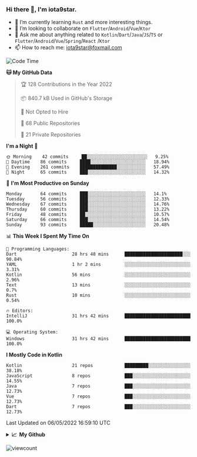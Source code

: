 ### Hi there 👋, I'm iota9star.

- 🌱 I’m currently learning `Rust` and more interesting things.
- 👯 I’m looking to collaborate on `Flutter`/`Android`/`Vue`/`Ktor`
- 💬 Ask me about anything related to `Kotlin`/`Dart`/`Java`/`JS`/`TS` or `Flutter`/`Android`/`Vue`/`Spring`/`React`
  /`Ktor`
- 📫 How to reach me: [iota9star@foxmail.com](iota9star@foxmail.com)



<!--START_SECTION:waka-->
![Code Time](http://img.shields.io/badge/Code%20Time-2%2C885%20hrs%2021%20mins-blue)

**🐱 My GitHub Data** 

> 🏆 128 Contributions in the Year 2022
 > 
> 📦 840.7 kB Used in GitHub's Storage 
 > 
> 🚫 Not Opted to Hire
 > 
> 📜 68 Public Repositories 
 > 
> 🔑 21 Private Repositories  
 > 
**I'm a Night 🦉** 

```text
🌞 Morning    42 commits     ██░░░░░░░░░░░░░░░░░░░░░░░   9.25% 
🌆 Daytime    86 commits     ████░░░░░░░░░░░░░░░░░░░░░   18.94% 
🌃 Evening    261 commits    ██████████████░░░░░░░░░░░   57.49% 
🌙 Night      65 commits     ███░░░░░░░░░░░░░░░░░░░░░░   14.32%

```
📅 **I'm Most Productive on Sunday** 

```text
Monday       64 commits     ███░░░░░░░░░░░░░░░░░░░░░░   14.1% 
Tuesday      56 commits     ███░░░░░░░░░░░░░░░░░░░░░░   12.33% 
Wednesday    67 commits     ███░░░░░░░░░░░░░░░░░░░░░░   14.76% 
Thursday     60 commits     ███░░░░░░░░░░░░░░░░░░░░░░   13.22% 
Friday       48 commits     ██░░░░░░░░░░░░░░░░░░░░░░░   10.57% 
Saturday     66 commits     ███░░░░░░░░░░░░░░░░░░░░░░   14.54% 
Sunday       93 commits     █████░░░░░░░░░░░░░░░░░░░░   20.48%

```


📊 **This Week I Spent My Time On** 

```text
💬 Programming Languages: 
Dart                     28 hrs 48 mins      ██████████████████████░░░   90.84% 
YAML                     1 hr 2 mins         ░░░░░░░░░░░░░░░░░░░░░░░░░   3.31% 
Kotlin                   56 mins             ░░░░░░░░░░░░░░░░░░░░░░░░░   2.96% 
Text                     13 mins             ░░░░░░░░░░░░░░░░░░░░░░░░░   0.7% 
Rust                     10 mins             ░░░░░░░░░░░░░░░░░░░░░░░░░   0.54%

🔥 Editors: 
IntelliJ                 31 hrs 42 mins      █████████████████████████   100.0%

💻 Operating System: 
Windows                  31 hrs 42 mins      █████████████████████████   100.0%

```

**I Mostly Code in Kotlin** 

```text
Kotlin                   21 repos            █████████░░░░░░░░░░░░░░░░   38.18% 
JavaScript               8 repos             ███░░░░░░░░░░░░░░░░░░░░░░   14.55% 
Java                     7 repos             ███░░░░░░░░░░░░░░░░░░░░░░   12.73% 
Vue                      7 repos             ███░░░░░░░░░░░░░░░░░░░░░░   12.73% 
Dart                     7 repos             ███░░░░░░░░░░░░░░░░░░░░░░   12.73%

```



 Last Updated on 06/05/2022 16:59:10 UTC
<!--END_SECTION:waka-->

<details>
  <summary><b>📈&nbsp;&nbsp;My Github</b></summary>
  <br>
  <img src='https://github-profile-trophy.vercel.app/?username=iota9star'>
  <img src='https://bad-apple-github-readme.vercel.app/api?show_bg=1&username=iota9star&hide_title=true'>
  <img src='http://cr-skills-chart-widget.azurewebsites.net/api/api?username=iota9star'>
</details>


![viewcount](https://count.getloli.com/get/@iota9star?theme=rule34)
